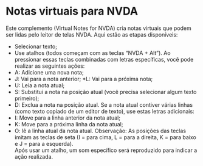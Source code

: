 # Notas virtuais para NVDA
Este complemento (Virtual Notes for NVDA) cria notas virtuais que podem ser lidas pelo leitor de telas NVDA.
Aqui estão as etapas disponíveis:  
* Selecionar texto;
* Use atalhos (todos começam com as teclas “NVDA + Alt”).
Ao pressionar essas teclas combinadas com letras específicas, você pode realizar as seguintes ações:  
* A: Adicione uma nova nota;
* J: Vai para a nota anterior;
*L: Vai para a próxima nota;
* U: Leia a nota atual;
* S: Substitui a nota na posição atual (você precisa selecionar algum texto primeiro);
* D: Exclua a nota na posição atual.
Se a nota atual contiver várias linhas (como texto copiado de um editor de texto), use estas letras adicionais:  
* I: Move para a linha anterior da nota atual;
* K: Move para a próxima linha da nota atual;
* O: lê a linha atual da nota atual.
Observação: As posições das teclas imitam as teclas de seta (I = para cima, L = para a direita, K = para baixo e J = para a esquerda).  
Após usar um atalho, um som específico será reproduzido para indicar a ação realizada.  